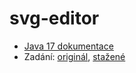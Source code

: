 # svg-editor

- [Java 17 dokumentace](https://docs.oracle.com/en/java/javase/17/docs/api/index.html)
- Zadání: [originál](https://lide.uhk.cz/fim/ucitel/vorelvo2/pro1/), [stažené](Zadani.htm)
